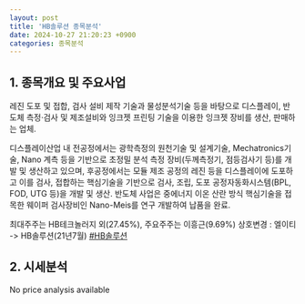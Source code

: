 ```yaml
---
layout: post
title: 'HB솔루션 종목분석'
date: 2024-10-27 21:20:23 +0900
categories: 종목분석
---
```


## 1. 종목개요 및 주요사업

레진 도포 및 접합, 검사 설비 제작 기술과 물성분석기술 등을 바탕으로 디스플레이, 반도체 측정·검사 및 제조설비와 잉크젯 프린팅 기술을 이용한 잉크젯 장비를 생산, 판매하는 업체.

디스플레이산업 내 전공정에서는 광학측정의 원천기술 및 설계기술, Mechatronics기술, Nano 계측 등을 기반으로 초정밀 분석 측정 장비(두께측정기, 점등검사기 등)를 개발 및 생산하고 있으며, 후공정에서는 모듈 제조 공정의 레진 등을 디스플레이에 도포하고 이를 검사, 접합하는 핵심기술을 기반으로 검사, 조립, 도포 공정자동화시스템(BPL, FOD, UTG 등)을 개발 및 생산. 반도체 사업은 중에너지 이온 산란 방식 핵심기술을 접목한 웨이퍼 검사장비인 Nano-Meis를 연구 개발하여 납품을 완료.

최대주주는 HB테크놀러지 외(27.45%), 주요주주는 이흥근(9.69%) 상호변경 : 엘이티 -> HB솔루션(21년7월)
[#HB솔루션](#)

## 2. 시세분석

No price analysis available
